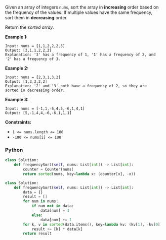 Given an array of integers  `nums`, sort the array in  **increasing**  order based on the frequency of the values. If multiple values have the same frequency, sort them in  **decreasing**  order.

Return the  _sorted array_.

**Example 1:**
```
Input: nums = [1,1,2,2,2,3]
Output: [3,1,1,2,2,2]
Explanation: '3' has a frequency of 1, '1' has a frequency of 2, and '2' has a frequency of 3.
```

**Example 2:**
```
Input: nums = [2,3,1,3,2]
Output: [1,3,3,2,2]
Explanation: '2' and '3' both have a frequency of 2, so they are sorted in decreasing order.
```

**Example 3:**
```
Input: nums = [-1,1,-6,4,5,-6,1,4,1]
Output: [5,-1,4,4,-6,-6,1,1,1]
```

**Constraints:**

-   `1 <= nums.length <= 100`
-   `-100 <= nums[i] <= 100`


### Python

```python
class Solution:
    def frequencySort(self, nums: List[int]) -> List[int]:
        counter = Counter(nums)
        return sorted(nums, key=lambda x: (counter[x], -x))
```

```python
class Solution:
    def frequencySort(self, nums: List[int]) -> List[int]:
        data = {}
        result = []
        for num in nums:
            if num not in data:
                data[num] = 1
            else:
                data[num] += 1
        for k, v in sorted(data.items(), key=lambda kv: (kv[1], -kv[0])):
            result += [k] * data[k]
        return result
```